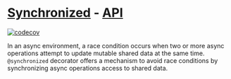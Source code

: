 # [Synchronized](https://tscommon.github.io/monorepo/flow-control/synchronized) - [API](https://tscommon.github.io/monorepo/api/synchronized/function/synchronized)

[![codecov](https://codecov.io/gh/tscommon/monorepo/graph/badge.svg?token=I222OQNV9L)](https://codecov.io/gh/tscommon/monorepo)

In an async environment, a race condition occurs when two or more async operations attempt to update mutable shared data at the same time. `@synchronized` decorator offers a mechanism to avoid race conditions by synchronizing async operations access to shared data.
